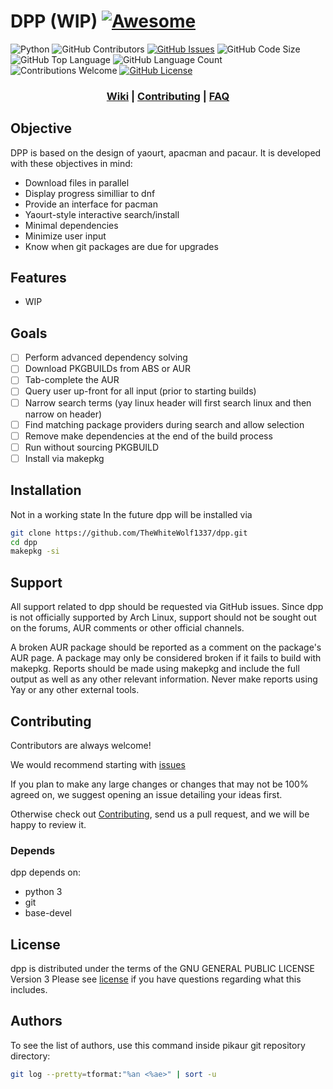 # DPP (WIP) [![Awesome](https://cdn.rawgit.com/sindresorhus/awesome/d7305f38d29fed78fa85652e3a63e154dd8e8829/media/badge.svg)](https://github.com/sindresorhus/awesome)

![Python](https://img.shields.io/badge/python-v3.6+-blue.svg)
![GitHub Contributors](https://img.shields.io/github/contributors/TheWhiteWolf1337/dpp.svg)
[![GitHub Issues](https://img.shields.io/github/issues/TheWhiteWolf1337/DPP.svg)](https://github.com/TheWhiteWolf1337/dpp/issues)
![GitHub Code Size](https://img.shields.io/github/languages/code-size/TheWhiteWolf1337/dpp.svg)
![GitHub Top Language](https://img.shields.io/github/languages/top/TheWhiteWolf1337/dpp.svg)
![GitHub Language Count](https://img.shields.io/github/languages/count/TheWhiteWolf1337/dpp.svg)
![Contributions Welcome](https://img.shields.io/badge/contributions-welcome-orange.svg)
[![GitHub License](https://img.shields.io/github/license/TheWhiteWolf1337/dpp.svg)](https://github.com/TheWhiteWolf1337/dpp/blob/master/LICENSE)

<h3 align="center">
    <a href="https://github.com/TheWhiteWolf1337/DPP/wiki">Wiki</a> |
    <a href="https://github.com/TheWhiteWolf1337/DPP/blob/master/CONTRIBUTING.md">Contributing</a> |
    <a href="https://github.com/TheWhiteWolf1337/DPP/wiki/FAQ">FAQ</a>
</h3>

## Objective

DPP is based on the design of yaourt, apacman and pacaur. It is developed with these objectives in mind:

- Download files in parallel
- Display progress similliar to dnf
- Provide an interface for pacman
- Yaourt-style interactive search/install
- Minimal dependencies
- Minimize user input
- Know when git packages are due for upgrades

## Features

- WIP

## Goals

- [ ] Perform advanced dependency solving
- [ ] Download PKGBUILDs from ABS or AUR
- [ ] Tab-complete the AUR
- [ ] Query user up-front for all input (prior to starting builds)
- [ ] Narrow search terms (yay linux header will first search linux and then narrow on header)
- [ ] Find matching package providers during search and allow selection
- [ ] Remove make dependencies at the end of the build process
- [ ] Run without sourcing PKGBUILD
- [ ] Install via makepkg

## Installation

Not in a working state
In the future dpp will be installed via

```sh
git clone https://github.com/TheWhiteWolf1337/dpp.git
cd dpp
makepkg -si
```

## Support

All support related to dpp should be requested via GitHub issues. Since dpp is not officially supported by Arch Linux, support should not be sought out on the forums, AUR comments or other official channels.

A broken AUR package should be reported as a comment on the package's AUR page. A package may only be considered broken if it fails to build with makepkg. Reports should be made using makepkg and include the full output as well as any other relevant information. Never make reports using Yay or any other external tools.

## Contributing

[contributing]: #contributing

Contributors are always welcome!

We would recommend starting with [issues](https://github.com/TheWhiteWolf1337/DPP/issues)

If you plan to make any large changes or changes that may not be 100% agreed on, we suggest opening an issue detailing your ideas first.

Otherwise check out [Contributing](CONTRIBUTING.md), send us a pull request, and we will be happy to review it.

### Depends

dpp depends on:

- python 3
- git
- base-devel

## License

[license]: #license

dpp is distributed under the terms of the GNU GENERAL PUBLIC LICENSE Version 3
Please see [license](LICENSE) if you have questions regarding what this includes.

## Authors

To see the list of authors, use this command inside pikaur git repository directory:

```sh
git log --pretty=tformat:"%an <%ae>" | sort -u
```
